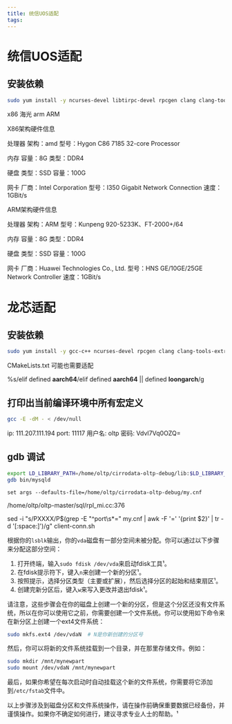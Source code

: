 ```yaml
---
title: 统信UOS适配
tags:
---
```


# 统信UOS适配

## 安装依赖

``` bash
sudo yum install -y ncurses-devel libtirpc-devel rpcgen clang clang-tools-extra libaio-devel
```

x86 海光
arm  ARM

X86架构硬件信息

处理器 架构：amd 型号：Hygon C86 7185 32-core Processor

内存 容量：8G 类型：DDR4

硬盘 类型：SSD 容量：100G

网卡 厂商：Intel Corporation 型号：I350 Gigabit Network Connection 速度：1GBit/s

ARM架构硬件信息

处理器 架构：ARM 型号：Kunpeng 920-5233K、FT-2000+/64

内存 容量：8G 类型：DDR4

硬盘 类型：SSD 容量：100G

网卡 厂商：Huawei Technologies Co., Ltd. 型号：HNS GE/10GE/25GE Network Controller 速度：1GBit/s

# 龙芯适配

## 安装依赖

``` bash
sudo yum install -y gcc-c++ ncurses-devel rpcgen clang clang-tools-extra libaio-devel
```


CMakeLists.txt 可能也需要适配

%s/elif defined __aarch64__/elif defined __aarch64__ || defined __loongarch__/g

## 打印出当前编译环境中所有宏定义

``` bash
gcc -E -dM - < /dev/null
```

ip: 111.207.111.194
port: 11117
用户名: oltp
密码: VdvI7Vq0OZQ=

## gdb 调试

``` bash
export LD_LIBRARY_PATH=/home/oltp/cirrodata-oltp-debug/lib:$LD_LIBRARY_PATH
gdb bin/mysqld
```

``` gdb
set args --defaults-file=/home/oltp/cirrodata-oltp-debug/my.cnf
```

/home/oltp/oltp-master/sql/rpl_mi.cc:376

sed -i "s/PXXXX/P$(grep -E "^port\s*=" my.cnf | awk -F '=' '{print $2}' | tr -d '[:space:]')/g" client-conn.sh

根据你的`lsblk`输出，你的`vda`磁盘有一部分空间未被分配。你可以通过以下步骤来分配这部分空间：

1. 打开终端，输入`sudo fdisk /dev/vda`来启动fdisk工具¹。
2. 在fdisk提示符下，键入`n`来创建一个新的分区¹。
3. 按照提示，选择分区类型（主要或扩展），然后选择分区的起始和结束扇区¹。
4. 创建完新分区后，键入`w`来写入更改并退出fdisk¹。

请注意，这些步骤会在你的磁盘上创建一个新的分区，但是这个分区还没有文件系统，所以在你可以使用它之前，你需要创建一个文件系统。你可以使用如下命令来在新分区上创建一个ext4文件系统：

```bash
sudo mkfs.ext4 /dev/vdaN  # N是你新创建的分区号
```

然后，你可以将新的文件系统挂载到一个目录，并在那里存储文件。例如：

```bash
sudo mkdir /mnt/mynewpart
sudo mount /dev/vdaN /mnt/mynewpart
```

最后，如果你希望在每次启动时自动挂载这个新的文件系统，你需要将它添加到`/etc/fstab`文件中。

以上步骤涉及到磁盘分区和文件系统操作，请在操作前确保重要数据已经备份，并谨慎操作。如果你不确定如何进行，建议寻求专业人士的帮助。¹
